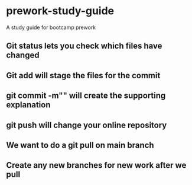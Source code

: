 # prework-study-guide
A study guide for bootcamp prework

## Git status lets you check which files have changed

## Git add will stage the files for the commit

## git commit -m"<message>" will create the supporting explanation

## git push will change your online repository

## We want to do a git pull on main branch

## Create any new branches for new work after we pull